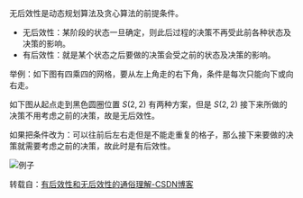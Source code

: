 无后效性是动态规划算法及贪心算法的前提条件。

- 无后效性：某阶段的状态一旦确定，则此后过程的决策不再受此前各种状态及决策的影响。
- 有后效性：就是某个状态之后要做的决策会受之前的状态及决策的影响。

举例：如下图有四乘四的网格，要从左上角走的右下角，条件是每次只能向下或向右走。

如下图从起点走到黑色圆圈位置 $S(2,2)$ 有两种方案，但是 $S(2,2)$ 接下来所做的决策不用考虑之前的决策，故是无后效性。

如果把条件改为：可以往前后左右走但是不能走重复的格子，那么接下来要做的决策就需要考虑之前的决策，故此时是有后效性。

![例子](https://i-blog.csdnimg.cn/blog_migrate/ba5305e0c88e08014835dd513a92c201.png)


转载自：[有后效性和无后效性的通俗理解-CSDN博客](https://blog.csdn.net/skh2015java/article/details/115873380) 
